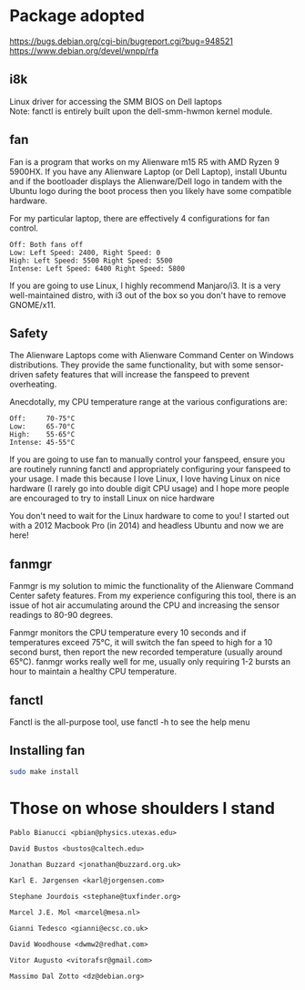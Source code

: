 # Package adopted

https://bugs.debian.org/cgi-bin/bugreport.cgi?bug=948521  
https://www.debian.org/devel/wnpp/rfa

## i8k

Linux driver for accessing the SMM BIOS on Dell laptops  
Note: fanctl is entirely built upon the dell-smm-hwmon kernel module.

## fan

Fan is a program that works on my Alienware m15 R5 with AMD Ryzen 9 5900HX.
If you have any Alienware Laptop (or Dell Laptop), install Ubuntu and if the bootloader
displays the Alienware/Dell logo in tandem with the Ubuntu logo during the boot process
then you likely have some compatible hardware.

For my particular laptop, there are effectively 4 configurations for fan control.

    Off: Both fans off
    Low: Left Speed: 2400, Right Speed: 0
    High: Left Speed: 5500 Right Speed: 5500
    Intense: Left Speed: 6400 Right Speed: 5800

If you are going to use Linux, I highly recommend Manjaro/i3. It is a very well-maintained distro,
with i3 out of the box so you don't have to remove GNOME/x11.

## Safety

The Alienware Laptops come with Alienware Command Center on Windows distributions. They provide the same functionality,
but with some sensor-driven safety features that will increase the fanspeed to prevent overheating.


Anecdotally, my CPU temperature range at the various configurations are:

    Off:     70-75°C
    Low:     65-70°C
    High:    55-65°C
    Intense: 45-55°C

If you are going to use fan to manually control your fanspeed, ensure you are routinely running fanctl and appropriately
configuring your fanspeed to your usage. I made this because I love Linux, I love having Linux on nice hardware (I
rarely go into double digit CPU usage) and I hope more people are encouraged to try to install Linux on nice hardware

You don't need to wait for the Linux hardware to come to you! I started out with a 2012 Macbook Pro (in 2014) and
headless Ubuntu and now we are here!

## fanmgr

Fanmgr is my solution to mimic the functionality of the Alienware Command Center safety features. From my experience
configuring this tool, there is an issue of hot air accumulating around the CPU and increasing the sensor readings to
80-90 degrees.

Fanmgr monitors the CPU temperature every 10 seconds and if temperatures exceed 75°C, it will switch the fan speed to
high for a 10 second burst, then report the new recorded temperature (usually around 65°C). fanmgr works
really well for me, usually only requiring 1-2 bursts an hour to maintain a healthy CPU temperature.

## fanctl

Fanctl is the all-purpose tool, use fanctl -h to see the help menu

## Installing fan

``` bash
sudo make install
```

# Those on whose shoulders I stand

    Pablo Bianucci <pbian@physics.utexas.edu>

    David Bustos <bustos@caltech.edu>

    Jonathan Buzzard <jonathan@buzzard.org.uk>

    Karl E. Jørgensen <karl@jorgensen.com>

    Stephane Jourdois <stephane@tuxfinder.org>

    Marcel J.E. Mol <marcel@mesa.nl>

    Gianni Tedesco <gianni@ecsc.co.uk>

    David Woodhouse <dwmw2@redhat.com>

    Vitor Augusto <vitorafsr@gmail.com>

    Massimo Dal Zotto <dz@debian.org>
